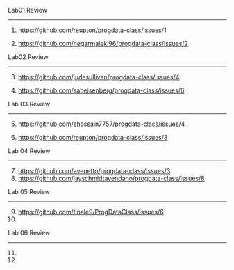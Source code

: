 Lab01 Review
_______

1. https://github.com/reupton/progdata-class/issues/1

2. https://github.com/negarmaleki96/progdata-class/issues/2

Lab02 Review
______

3. https://github.com/judesullivan/progdata-class/issues/4

4. https://github.com/sabeisenberg/progdata-class/issues/6

Lab 03 Review
________
5. https://github.com/shossain7757/progdata-class/issues/4

6. https://github.com/reupton/progdata-class/issues/3

Lab 04 Review
_______
7. https://github.com/avenetto/progdata-class/issues/3
8. https://github.com/jayschmidtavendano/progdata-class/issues/8

Lab 05 Review
_____
9. https://github.com/tinale9/ProgDataClass/issues/6
10. 

Lab 06 Review
_____
11.
12. 
